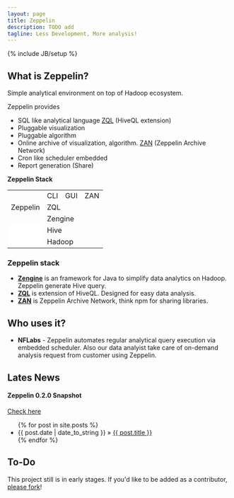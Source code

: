 ```yaml
---
layout: page
title: Zeppelin
description: TODO add
tagline: Less Development, More analysis!
---
```

{% include JB/setup %}


## What is Zeppelin?
Simple analytical environment on top of Hadoop ecosystem. 

Zeppelin provides

 * SQL like analytical language [ZQL](./zql.html) (HiveQL extension)
 * Pluggable visualization
 * Pluggable algorithm
 * Online archive of visualization, algorithm. [ZAN](./zan.html) (Zeppelin Archive Network)
 * Cron like scheduler embedded
 * Report generation (Share)


  <div class="col-md-offset-9 table-container">
    <div class="text-center table-stack">
      <div class="zeppelin-color"><b>Zeppelin Stack</b></div><p></p>
      <table>
		<tbody>
          <tr>
		    <td rowspan="3"><div class="rotate270">Zeppelin</div></td>
		    <td colspan="1">CLI</td>
		    <td colspan="1">GUI</td>
		    <td colspan="1">ZAN</td>
		  </tr>
		  <tr>
		    <td colspan="3">ZQL</td>
		  </tr>
		  <tr>
		    <td colspan="3">Zengine</td>
		  </tr>
		  <tr>
		    <td  style="background-color:#FFFFFF"></td>
		    <td colspan="3" class="gray">Hive</td>
		  </tr>
		  <tr>
		    <td style="background-color:#FFFFFF"></td>
		    <td colspan="3" class="gray">Hadoop</td>
		  </tr>
        </tbody>
      </table>
    </div>
  </div>

### Zeppelin stack
 * **[Zengine](./zengine.html)**  is an framework for Java to simplify data analytics on Hadoop.
   Zeppelin generate Hive query.
 * **[ZQL](./zql.html)** is extension of HiveQL. Designed for easy data analysis.
 * **[ZAN](./zan.html)** is Zeppelin Archive Network, think npm for sharing libraries.


## Who uses it?
 * **NFLabs** - Zeppelin automates regular analytical query execution via embedded scheduler. Also our data analyist take care of on-demand analysis request from customer using Zeppelin.





## Lates News


#### Zeppelin 0.2.0 Snapshot ####
 
[Check here](./download.html)

 
<ul class="posts">
  {% for post in site.posts %}
    <li><span>{{ post.date | date_to_string }}</span> &raquo; <a href="{{ BASE_PATH }}{{ post.url }}">{{ post.title }}</a></li>
  {% endfor %}
</ul>

## To-Do

This project still is in early stages. If you'd like to be added as a contributor, [please fork](http://github.com/NFLabs/zeppelin)!



